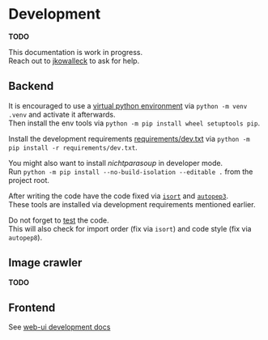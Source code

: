 # Development

**TODO**

This documentation is work in progress.   
Reach out to [jkowalleck](https://github.com/jkowalleck) to ask for help.


## Backend

It is encouraged to use a [virtual python environment](https://docs.python.org/3/library/venv.html)
via `python -m venv .venv` and activate it afterwards.  
Then install the env tools via `python -m pip install wheel setuptools pip`.

Install the development requirements [requirements/dev.txt](../../../requirements/dev.txt) 
via `python -m pip install -r requirements/dev.txt`.

You might also want to install _nichtparasoup_ in developer mode.  
Run `python -m pip install --no-build-isolation --editable .` from the project root.

After writing the code have the code fixed via
[`isort`](https://pypi.org/project/isort/) and
[`autopep3`](https://pypi.org/project/autopep3/).   
These tools are installed via development requirements mentioned earlier.

Do not forget to [test](testing.md) the code.  
This will also check for
import order (fix via `isort`) and
code style (fix via `autopep8`).

## Image crawler

**TODO**


## Frontend

See [web-ui development docs](../web-ui/index.md)
